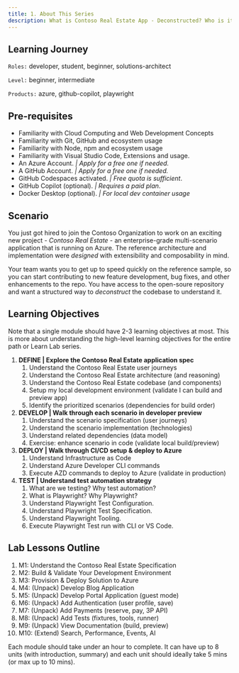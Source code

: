 ```yaml
---
title: 1. About This Series
description: What is Contoso Real Estate App - Deconstructed? Who is it for and what do we need to get started?
---
```


## Learning Journey

`Roles:` developer, student, beginner, solutions-architect

`Level:` beginner, intermediate

<!-- Complete List -->
`Products:` azure, github-copilot, playwright 

## Pre-requisites

- Familiarity with Cloud Computing and Web Development Concepts
- Familiarity with Git, GitHub and ecosystem usage
- Familiarity with Node, npm and ecosystem usage
- Familiarity with Visual Studio Code, Extensions and usage.
- An Azure Account. _| Apply for a free one if needed._
- A GitHub Account. _| Apply for a free one if needed._
- GitHub Codespaces activated. _| Free quota is sufficient_.
- GitHub Copilot (optional). _| Requires a paid plan_.
- Docker Desktop (optional). _| For local dev container usage_

## Scenario

You just got hired to join the Contoso Organization to work on an exciting new project - _Contoso Real Estate_ - an enterprise-grade multi-scenario application that is running on Azure. The reference architecture and implementation were _designed_ with extensibility and composability in mind.

Your team wants you to get up to speed quickly on the reference sample, so you can start contributing to new feature development, bug fixes, and other enhancements to the repo. You have access to the open-soure repository and want a structured way to _deconstruct_ the codebase to understand it.

## Learning Objectives

Note that a single module should have 2-3 learning objectives at most. This is more about understanding the high-level learning objectives for the entire path or Learn Lab series.

1. **DEFINE | Explore the Contoso Real Estate application spec**
    1. Understand the Contoso Real Estate user journeys
    1. Understand the Contoso Real Estate architecture (and reasoning)
    1. Understand the Contoso Real Estate codebase (and components)
    1. Setup my local development environment (validate I can build and preview app)
    1. Identify the prioritized scenarios (dependencies for build order)
1. **DEVELOP | Walk through each scenario in developer preview**
    1. Understand the scenario specification (user journeys)
    1. Understand the scenario implementation (technologies)
    1. Understand related dependencies (data model)
    1. Exercise: enhance scenario in code (validate local build/preview)
1. **DEPLOY | Walk through CI/CD setup & deploy to Azure**
    1. Understand Infrastructure as Code
    1. Understand Azure Developer CLI commands
    1. Execute AZD commands to deploy to Azure (validate in production)
1. **TEST | Understand test automation strategy**
    1. What are we testing? Why test automation?
    1. What is Playwright? Why Playwright?
    1. Understand Playwright Test Configuration.
    1. Understand Playwright Test Specification.
    1. Understand Playwright Tooling.
    1. Execute Playwright Test run with CLI or VS Code.

## Lab Lessons Outline

1. M1: Understand the Contoso Real Estate Specification
1. M2: Build & Validate Your Development Environment
1. M3: Provision & Deploy Solution to Azure
1. M4: (Unpack) Develop Blog Application
1. M5: (Unpack) Develop Portal Application (guest mode)
1. M6: (Unpack) Add Authentication (user profile, save)
1. M7: (Unpack) Add Payments  (reserve, pay, 3P API)
1. M8: (Unpack) Add Tests (fixtures, tools, runner)
1. M9: (Unpack) View Documentation (build, preview)
1. M10: (Extend) Search, Performance, Events, AI

Each module should take under an hour to complete. It can have up to 8 units (with introduction, summary) and each unit should ideally take 5 mins (or max up to 10 mins).

